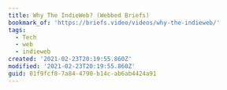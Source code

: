 ```yaml
---
title: Why The IndieWeb? (Webbed Briefs)
bookmark_of: 'https://briefs.video/videos/why-the-indieweb/'
tags:
  - Tech
  - web
  - indieweb
created: '2021-02-23T20:19:55.860Z'
modified: '2021-02-23T20:19:55.860Z'
guid: 01f9fcf8-7a84-4790-b14c-ab6ab4424a91
---
```

 
